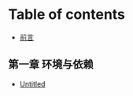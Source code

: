 # Table of contents

* [前言](README.md)

## 第一章 环境与依赖 <a id="chapter-1"></a>

* [Untitled](chapter-1/untitled.md)

